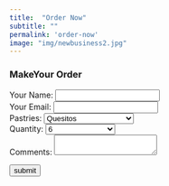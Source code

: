 ```yaml
---
title:  "Order Now"
subtitle: ""
permalink: 'order-now'
image: "img/newbusiness2.jpg"
---
```


<section id="contact-us">
<h3>MakeYour Order</h3>
<form action="https://formspree.io/josue.rosario8@gmail.com" method="POST">


<div class="field">
  <label>Your Name:</label>
  <input name="name" type="text" required/>
</div>

<div class="field">
  <label>Your Email: </label>
  <input name="_replyto" type="email" required/>
</div>

<div class="field">
    <label>Pastries:</label>
    <select name="Pastries" required>
      <option value="Quesitos">Quesitos</option>
      <option value="Tornillos">Tornillos</option>
      <option value="Pastelillos de Guayaba">Pastelillos de Guayaba</option>
      <option value="Kolaches de Fruta">Kolaches de Fruta</option>
      <option value="Budin de Pan">Budin de Pan</option>
      <option value="Bandejas Surtidas">Bandejas Surtidas</option>
      <option value="Mallorcas">Mallorcas</option>
      <option value="Another Pastries">Another Pastries</option>
    </select>
</div>
<div class="field">
    <label>Quantity:</label>
    <select name="Quantity" required>
      <option value="6">6</option>
      <option value="12">12</option>
      <option value="24">24</option>
      <option value="Another Quantity">Another Quantity</option>
    </select>
</div>


<div class="field">
  <label>Comments:</label>

  <textarea >
  </textarea>
</div>

<button>submit</button>

</form>
</section>
